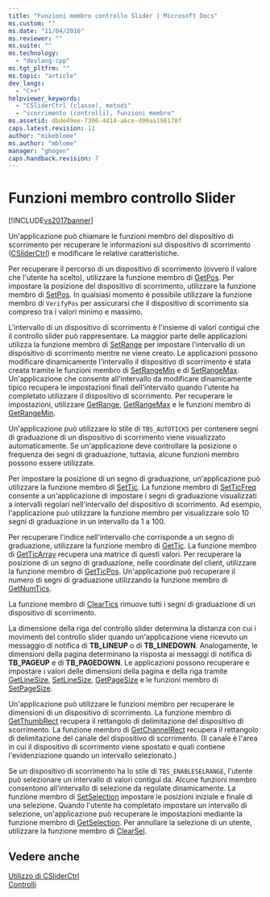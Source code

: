 ```yaml
---
title: "Funzioni membro controllo Slider | Microsoft Docs"
ms.custom: ""
ms.date: "11/04/2016"
ms.reviewer: ""
ms.suite: ""
ms.technology: 
  - "devlang-cpp"
ms.tgt_pltfrm: ""
ms.topic: "article"
dev_langs: 
  - "C++"
helpviewer_keywords: 
  - "CSliderCtrl (classe), metodi"
  - "scorrimento (controlli), funzioni membro"
ms.assetid: dbde49ee-7306-4d14-a6ce-d09aa198178f
caps.latest.revision: 11
author: "mikeblome"
ms.author: "mblome"
manager: "ghogen"
caps.handback.revision: 7
---
```

# Funzioni membro controllo Slider
[!INCLUDE[vs2017banner](../assembler/inline/includes/vs2017banner.md)]

Un'applicazione può chiamare le funzioni membro del dispositivo di scorrimento per recuperare le informazioni sul dispositivo di scorrimento \([CSliderCtrl](../mfc/reference/csliderctrl-class.md)\) e modificare le relative caratteristiche.  
  
 Per recuperare il percorso di un dispositivo di scorrimento \(ovvero il valore che l'utente ha scelto\), utilizzare la funzione membro di [GetPos](../Topic/CSliderCtrl::GetPos.md).  Per impostare la posizione del dispositivo di scorrimento, utilizzare la funzione membro di [SetPos](../Topic/CSliderCtrl::SetPos.md).  In qualsiasi momento è possibile utilizzare la funzione membro di `VerifyPos` per assicurarsi che il dispositivo di scorrimento sia compreso tra i valori minimo e massimo.  
  
 L'intervallo di un dispositivo di scorrimento è l'insieme di valori contigui che il controllo slider può rappresentare.  La maggior parte delle applicazioni utilizza la funzione membro di [SetRange](../Topic/CSliderCtrl::SetRange.md) per impostare l'intervallo di un dispositivo di scorrimento mentre ne viene creato.  Le applicazioni possono modificare dinamicamente l'intervallo il dispositivo di scorrimento è stata creata tramite le funzioni membro di [SetRangeMin](../Topic/CSliderCtrl::SetRangeMin.md) e di [SetRangeMax](../Topic/CSliderCtrl::SetRangeMax.md).  Un'applicazione che consente all'intervallo da modificare dinamicamente tipico recupera le impostazioni finali dell'intervallo quando l'utente ha completato utilizzare il dispositivo di scorrimento.  Per recuperare le impostazioni, utilizzare [GetRange](../Topic/CSliderCtrl::GetRange.md), [GetRangeMax](../Topic/CSliderCtrl::GetRangeMax.md) e le funzioni membro di [GetRangeMin](../Topic/CSliderCtrl::GetRangeMin.md).  
  
 Un'applicazione può utilizzare lo stile di `TBS_AUTOTICKS` per contenere segni di graduazione di un dispositivo di scorrimento viene visualizzato automaticamente.  Se un'applicazione deve controllare la posizione o frequenza dei segni di graduazione, tuttavia, alcune funzioni membro possono essere utilizzate.  
  
 Per impostare la posizione di un segno di graduazione, un'applicazione può utilizzare la funzione membro di [SetTic](../Topic/CSliderCtrl::SetTic.md).  La funzione membro di [SetTicFreq](../Topic/CSliderCtrl::SetTicFreq.md) consente a un'applicazione di impostare i segni di graduazione visualizzati a intervalli regolari nell'intervallo del dispositivo di scorrimento.  Ad esempio, l'applicazione può utilizzare la funzione membro per visualizzare solo 10 segni di graduazione in un intervallo da 1 a 100.  
  
 Per recuperare l'indice nell'intervallo che corrisponde a un segno di graduazione, utilizzare la funzione membro di [GetTic](../Topic/CSliderCtrl::GetTic.md).  La funzione membro di [GetTicArray](../Topic/CSliderCtrl::GetTicArray.md) recupera una matrice di questi valori.  Per recuperare la posizione di un segno di graduazione, nelle coordinate del client, utilizzare la funzione membro di [GetTicPos](../Topic/CSliderCtrl::GetTicPos.md).  Un'applicazione può recuperare il numero di segni di graduazione utilizzando la funzione membro di [GetNumTics](../Topic/CSliderCtrl::GetNumTics.md).  
  
 La funzione membro di [ClearTics](../Topic/CSliderCtrl::ClearTics.md) rimuove tutti i segni di graduazione di un dispositivo di scorrimento.  
  
 La dimensione della riga del controllo slider determina la distanza con cui i movimenti del controllo slider quando un'applicazione viene ricevuto un messaggio di notifica di **TB\_LINEUP** o di **TB\_LINEDOWN**.  Analogamente, le dimensioni della pagina determinano la risposta ai messaggi di notifica di **TB\_PAGEUP** e di **TB\_PAGEDOWN**.  Le applicazioni possono recuperare e impostare i valori delle dimensioni della pagina e della riga tramite [GetLineSize](../Topic/CSliderCtrl::GetLineSize.md), [SetLineSize](../Topic/CSliderCtrl::SetLineSize.md), [GetPageSize](../Topic/CSliderCtrl::GetPageSize.md) e le funzioni membro di [SetPageSize](../Topic/CSliderCtrl::SetPageSize.md).  
  
 Un'applicazione può utilizzare le funzioni membro per recuperare le dimensioni di un dispositivo di scorrimento.  La funzione membro di [GetThumbRect](../Topic/CSliderCtrl::GetThumbRect.md) recupera il rettangolo di delimitazione del dispositivo di scorrimento.  La funzione membro di [GetChannelRect](../Topic/CSliderCtrl::GetChannelRect.md) recupera il rettangolo di delimitazione del canale del dispositivo di scorrimento. \(Il canale è l'area in cui il dispositivo di scorrimento viene spostato e quali contiene l'evidenziazione quando un intervallo selezionato.\)  
  
 Se un dispositivo di scorrimento ha lo stile di `TBS_ENABLESELRANGE`, l'utente può selezionare un intervallo di valori contigui da.  Alcune funzioni membro consentono all'intervallo di selezione da regolate dinamicamente.  La funzione membro di [SetSelection](../Topic/CSliderCtrl::SetSelection.md) impostare le posizioni iniziale e finale di una selezione.  Quando l'utente ha completato impostare un intervallo di selezione, un'applicazione può recuperare le impostazioni mediante la funzione membro di [GetSelection](../Topic/CSliderCtrl::GetSelection.md).  Per annullare la selezione di un utente, utilizzare la funzione membro di [ClearSel](../Topic/CSliderCtrl::ClearSel.md).  
  
## Vedere anche  
 [Utilizzo di CSliderCtrl](../mfc/using-csliderctrl.md)   
 [Controlli](../mfc/controls-mfc.md)